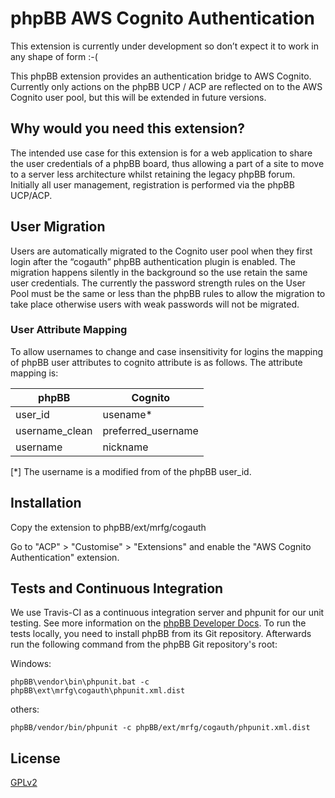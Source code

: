 # phpBB AWS Cognito Authentication

This extension is currently under development so don’t expect it to work in any shape of form :-(

This phpBB extension provides an authentication bridge to AWS Cognito. Currently only actions on the phpBB UCP / ACP are reflected on to the AWS Cognito user pool, but this will be extended in future versions.

## Why would you need this extension?

The intended use case for this extension is for a web application to share the user credentials of a phpBB board, thus allowing a part of a site to move to a server less architecture whilst retaining the legacy phpBB forum. Initially all user management, registration is performed via the phpBB UCP/ACP.

## User Migration

Users are automatically migrated to the Cognito user pool when they first login after the “cogauth” phpBB authentication plugin is enabled. The migration happens silently in the background so the use retain the same user credentials. The currently the password strength rules on the User Pool must be the same or less than the phpBB rules to allow the migration to take place otherwise users with weak passwords will not be migrated.  

### User Attribute Mapping

To allow usernames to change and case insensitivity for logins the mapping of phpBB user attributes to cognito attribute is as follows.
The attribute mapping is:

| phpBB  | Cognito           |
|----------------|-------------------|
| user_id        | usename*          |
| username_clean | preferred_username |
| username       | nickname          |

[*] The username is a modified from of the phpBB user_id.

## Installation

Copy the extension to phpBB/ext/mrfg/cogauth

Go to "ACP" > "Customise" > "Extensions" and enable the "AWS Cognito Authentication" extension.

## Tests and Continuous Integration

We use Travis-CI as a continuous integration server and phpunit for our unit testing. See more information on the [phpBB Developer Docs](https://area51.phpbb.com/docs/dev/31x/testing/index.html).
To run the tests locally, you need to install phpBB from its Git repository. Afterwards run the following command from the phpBB Git repository's root:

Windows:

    phpBB\vendor\bin\phpunit.bat -c phpBB\ext\mrfg\cogauth\phpunit.xml.dist

others:

    phpBB/vendor/bin/phpunit -c phpBB/ext/mrfg/cogauth/phpunit.xml.dist

## License

[GPLv2](license.txt)
